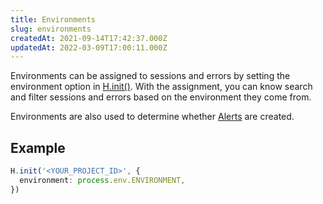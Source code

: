 ```yaml
---
title: Environments
slug: environments
createdAt: 2021-09-14T17:42:37.000Z
updatedAt: 2022-03-09T17:00:11.000Z
---
```


Environments can be assigned to sessions and errors by setting the environment option in [H.init()](../../../sdk/client.md#Hinit). With the assignment, you can know search and filter sessions and errors based on the environment they come from.

Environments are also used to determine whether [Alerts](../3_general-features/alerts.md) are created.

## Example

```typescript
H.init('<YOUR_PROJECT_ID>', {
  environment: process.env.ENVIRONMENT,
})
```
